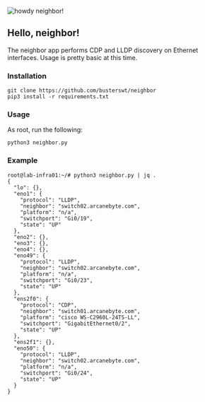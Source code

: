 ![howdy neighbor!](https://y.yarn.co/8c6d3296-edf7-4cce-aaa5-2eec2b860849_screenshot.jpg)

## Hello, neighbor!

The neighbor app performs CDP and LLDP discovery on Ethernet interfaces. Usage is pretty basic at this time.

### Installation

```
git clone https://github.com/busterswt/neighbor
pip3 install -r requirements.txt
```

### Usage

As root, run the following:

`python3 neighbor.py`

### Example

```
root@lab-infra01:~/# python3 neighbor.py | jq .
{
  "lo": {},
  "eno1": {
    "protocol": "LLDP",
    "neighbor": "switch02.arcanebyte.com",
    "platform": "n/a",
    "switchport": "Gi0/19",
    "state": "UP"
  },
  "eno2": {},
  "eno3": {},
  "eno4": {},
  "eno49": {
    "protocol": "LLDP",
    "neighbor": "switch02.arcanebyte.com",
    "platform": "n/a",
    "switchport": "Gi0/23",
    "state": "UP"
  },
  "ens2f0": {
    "protocol": "CDP",
    "neighbor": "switch01.arcanebyte.com",
    "platform": "cisco WS-C2960L-24TS-LL",
    "switchport": "GigabitEthernet0/2",
    "state": "UP"
  },
  "ens2f1": {},
  "eno50": {
    "protocol": "LLDP",
    "neighbor": "switch02.arcanebyte.com",
    "platform": "n/a",
    "switchport": "Gi0/24",
    "state": "UP"
  }
}
```

